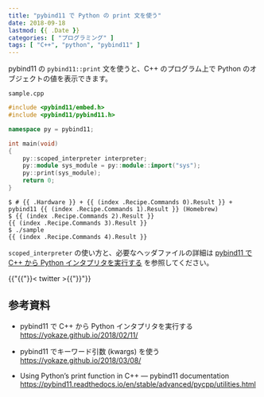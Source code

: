 ```yaml
---
title: "pybind11 で Python の print 文を使う"
date: 2018-09-18
lastmod: {{ .Date }}
categories: [ "プログラミング" ]
tags: [ "C++", "python", "pybind11" ]
---
```


pybind11 の `pybind11::print` 文を使うと、C++ のプログラム上で Python のオブジェクトの値を表示できます。

`sample.cpp`

```cpp
#include <pybind11/embed.h>
#include <pybind11/pybind11.h>

namespace py = pybind11;

int main(void)
{
    py::scoped_interpreter interpreter;
    py::module sys_module = py::module::import("sys");
    py::print(sys_module);
    return 0;
}
```

```console
$ # {{ .Hardware }} + {{ (index .Recipe.Commands 0).Result }} + pybind11 {{ (index .Recipe.Commands 1).Result }} (Homebrew)
$ {{ (index .Recipe.Commands 2).Result }}
{{ (index .Recipe.Commands 3).Result }}
$ ./sample
{{ (index .Recipe.Commands 4).Result }}
```

`scoped_interpreter` の使い方と、必要なヘッダファイルの詳細は [pybind11 で C++ から Python インタプリタを実行する](/2018/02/11) を参照してください。

{{"{{"}}< twitter >{{"}}"}}

## 参考資料
- pybind11 で C++ から Python インタプリタを実行する<br />
  <span style="word-break: break-all;">
  https://yokaze.github.io/2018/02/11/
  </span>

- pybind11 でキーワード引数 (kwargs) を使う<br />
  <span style="word-break: break-all;">
  https://yokaze.github.io/2018/03/08/
  </span>

- Using Python’s print function in C++ &mdash; pybind11 documentation<br />
  <span style="word-break: break-all;">
  https://pybind11.readthedocs.io/en/stable/advanced/pycpp/utilities.html
  </span>
